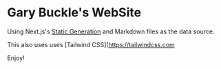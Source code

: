 # Gary Buckle's WebSite

Using Next.js's [Static Generation](https://nextjs.org/docs/basic-features/pages) and Markdown files as the data source.

This also uses uses [Tailwind CSS](https://tailwindcss.com

Enjoy!

